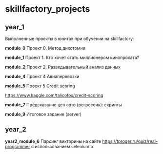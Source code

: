 # skillfactory_projects
## year_1
Выполненные проекты в юнитах при обучении на skillfactory:

**module_0**
Проект 0. Метод дихотомии

**module_1**
Проект 1. Кто хочет стать миллионером кинопроката?

**module_2**
Проект 2. Разведывательный анализ данных

**module_4**
Проект 4 Авиаперевозки

**module_5**
Проект 5 Credit scoring

  https://www.kaggle.com/talicofox/credit-scoring


**module_7**
Предсказание цен авто (регрессия): скрипты

**module_9**
Итоговое задание (server)

## year_2

**year2_module_6**
Парсинг викторины на сайте https://tproger.ru/quiz/real-programmer с использованием selenium'а
